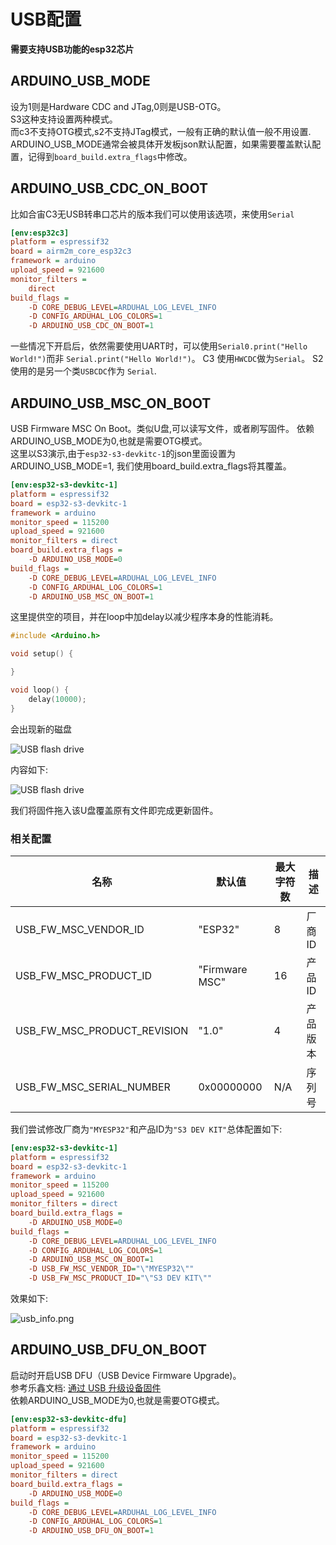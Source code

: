 # USB配置
**需要支持USB功能的esp32芯片**

## ARDUINO_USB_MODE
设为1则是Hardware CDC and JTag,0则是USB-OTG。<br/>
S3这种支持设置两种模式。<br/>
而c3不支持OTG模式,s2不支持JTag模式，一般有正确的默认值一般不用设置.<br/>
ARDUINO_USB_MODE通常会被具体开发板json默认配置，如果需要覆盖默认配置，记得到`board_build.extra_flags`中修改。

## ARDUINO_USB_CDC_ON_BOOT

比如合宙C3无USB转串口芯片的版本我们可以使用该选项，来使用`Serial`

```Ini
[env:esp32c3]
platform = espressif32
board = airm2m_core_esp32c3
framework = arduino
upload_speed = 921600
monitor_filters =
    direct
build_flags =
    -D CORE_DEBUG_LEVEL=ARDUHAL_LOG_LEVEL_INFO
    -D CONFIG_ARDUHAL_LOG_COLORS=1
    -D ARDUINO_USB_CDC_ON_BOOT=1
```

一些情况下开启后，依然需要使用UART时，可以使用`Serial0.print("Hello World!")`而非
`Serial.print("Hello World!")`。
C3 使用`HWCDC`做为`Serial`。 S2使用的是另一个类`USBCDC`作为 `Serial`.

## ARDUINO_USB_MSC_ON_BOOT

USB Firmware MSC On Boot。类似U盘,可以读写文件，或者刷写固件。
依赖ARDUINO_USB_MODE为0,也就是需要OTG模式。<br/>
这里以S3演示,由于`esp32-s3-devkitc-1`的json里面设置为ARDUINO_USB_MODE=1,
我们使用board_build.extra_flags将其覆盖。

```Ini
[env:esp32-s3-devkitc-1]
platform = espressif32
board = esp32-s3-devkitc-1
framework = arduino
monitor_speed = 115200
upload_speed = 921600
monitor_filters = direct
board_build.extra_flags =
    -D ARDUINO_USB_MODE=0
build_flags =
    -D CORE_DEBUG_LEVEL=ARDUHAL_LOG_LEVEL_INFO
    -D CONFIG_ARDUHAL_LOG_COLORS=1
    -D ARDUINO_USB_MSC_ON_BOOT=1
```

这里提供空的项目，并在loop中加delay以减少程序本身的性能消耗。

```C++
#include <Arduino.h>

void setup() {

}

void loop() {
    delay(10000);
}
```
会出现新的磁盘

<img src="upan.png" alt="USB flash drive"/>

内容如下:

<img src="upan_files.png" alt="USB flash drive"/>

我们将固件拖入该U盘覆盖原有文件即完成更新固件。

### 相关配置

| 名称                          | 默认值            | 最大字符数 | 描述   |
|-----------------------------|----------------|-------|------|
| USB_FW_MSC_VENDOR_ID        | "ESP32"        | 8     | 厂商ID |
| USB_FW_MSC_PRODUCT_ID       | "Firmware MSC" | 16    | 产品ID |
| USB_FW_MSC_PRODUCT_REVISION | "1.0"          | 4     | 产品版本 |
| USB_FW_MSC_SERIAL_NUMBER    | 0x00000000     | N/A   | 序列号  |

我们尝试修改厂商为`"MYESP32"`和产品ID为`"S3 DEV KIT"`总体配置如下:
```Ini
[env:esp32-s3-devkitc-1]
platform = espressif32
board = esp32-s3-devkitc-1
framework = arduino
monitor_speed = 115200
upload_speed = 921600
monitor_filters = direct
board_build.extra_flags =
    -D ARDUINO_USB_MODE=0
build_flags =
    -D CORE_DEBUG_LEVEL=ARDUHAL_LOG_LEVEL_INFO
    -D CONFIG_ARDUHAL_LOG_COLORS=1
    -D ARDUINO_USB_MSC_ON_BOOT=1
    -D USB_FW_MSC_VENDOR_ID="\"MYESP32\""
    -D USB_FW_MSC_PRODUCT_ID="\"S3 DEV KIT\""
```
效果如下:

![usb_info.png](usb_info.png)

## ARDUINO_USB_DFU_ON_BOOT

启动时开启USB DFU（USB Device Firmware Upgrade)。<br/>
参考乐鑫文档:
<a href="https://docs.espressif.com/projects/esp-idf/zh_CN/v5.2.1/esp32s3/api-guides/dfu.html#usb">
通过 USB 升级设备固件</a><br/>
依赖ARDUINO_USB_MODE为0,也就是需要OTG模式。 

```Ini
[env:esp32-s3-devkitc-dfu]
platform = espressif32
board = esp32-s3-devkitc-1
framework = arduino
monitor_speed = 115200
upload_speed = 921600
monitor_filters = direct
board_build.extra_flags =
    -D ARDUINO_USB_MODE=0
build_flags =
    -D CORE_DEBUG_LEVEL=ARDUHAL_LOG_LEVEL_INFO
    -D CONFIG_ARDUHAL_LOG_COLORS=1
    -D ARDUINO_USB_DFU_ON_BOOT=1
```
